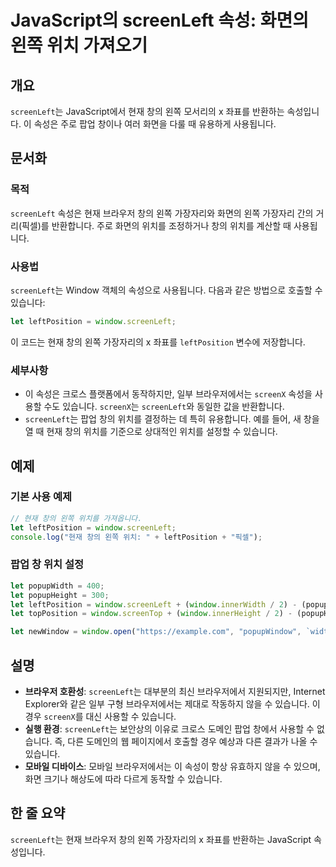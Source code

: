<!--
Meta Description: # JavaScript의 screenLeft 속성: 화면의 왼쪽 위치 가져오기 ## 개요 `screenLeft`는 JavaScript에서 현재 창의 왼쪽 모서리의 x 좌표를 반환하는 속성입니다. 이 속성은 주로 팝업 창이나 여러 화면을 다룰 때 유용하게 사용됩니다. #...
Meta Keywords: screenleft, window, 있습니다, let, 위치를
-->

# JavaScript의 screenLeft 속성: 화면의 왼쪽 위치 가져오기

## 개요
`screenLeft`는 JavaScript에서 현재 창의 왼쪽 모서리의 x 좌표를 반환하는 속성입니다. 이 속성은 주로 팝업 창이나 여러 화면을 다룰 때 유용하게 사용됩니다.

## 문서화
### 목적
`screenLeft` 속성은 현재 브라우저 창의 왼쪽 가장자리와 화면의 왼쪽 가장자리 간의 거리(픽셀)를 반환합니다. 주로 화면의 위치를 조정하거나 창의 위치를 계산할 때 사용됩니다.

### 사용법
`screenLeft`는 Window 객체의 속성으로 사용됩니다. 다음과 같은 방법으로 호출할 수 있습니다:

```javascript
let leftPosition = window.screenLeft;
```

이 코드는 현재 창의 왼쪽 가장자리의 x 좌표를 `leftPosition` 변수에 저장합니다.

### 세부사항
- 이 속성은 크로스 플랫폼에서 동작하지만, 일부 브라우저에서는 `screenX` 속성을 사용할 수도 있습니다. `screenX`는 `screenLeft`와 동일한 값을 반환합니다.
- `screenLeft`는 팝업 창의 위치를 결정하는 데 특히 유용합니다. 예를 들어, 새 창을 열 때 현재 창의 위치를 기준으로 상대적인 위치를 설정할 수 있습니다.

## 예제
### 기본 사용 예제
```javascript
// 현재 창의 왼쪽 위치를 가져옵니다.
let leftPosition = window.screenLeft;
console.log("현재 창의 왼쪽 위치: " + leftPosition + "픽셀");
```

### 팝업 창 위치 설정
```javascript
let popupWidth = 400;
let popupHeight = 300;
let leftPosition = window.screenLeft + (window.innerWidth / 2) - (popupWidth / 2);
let topPosition = window.screenTop + (window.innerHeight / 2) - (popupHeight / 2);

let newWindow = window.open("https://example.com", "popupWindow", `width=${popupWidth},height=${popupHeight},left=${leftPosition},top=${topPosition}`);
```

## 설명
- **브라우저 호환성**: `screenLeft`는 대부분의 최신 브라우저에서 지원되지만, Internet Explorer와 같은 일부 구형 브라우저에서는 제대로 작동하지 않을 수 있습니다. 이 경우 `screenX`를 대신 사용할 수 있습니다.
- **실행 환경**: `screenLeft`는 보안상의 이유로 크로스 도메인 팝업 창에서 사용할 수 없습니다. 즉, 다른 도메인의 웹 페이지에서 호출할 경우 예상과 다른 결과가 나올 수 있습니다.
- **모바일 디바이스**: 모바일 브라우저에서는 이 속성이 항상 유효하지 않을 수 있으며, 화면 크기나 해상도에 따라 다르게 동작할 수 있습니다.

## 한 줄 요약
`screenLeft`는 현재 브라우저 창의 왼쪽 가장자리의 x 좌표를 반환하는 JavaScript 속성입니다.